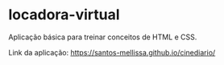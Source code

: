 # locadora-virtual
Aplicação básica para treinar conceitos de HTML e CSS.

Link da aplicação: https://santos-mellissa.github.io/cinediario/
